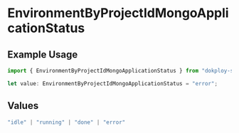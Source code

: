 # EnvironmentByProjectIdMongoApplicationStatus

## Example Usage

```typescript
import { EnvironmentByProjectIdMongoApplicationStatus } from "dokploy-sdk/models/operations";

let value: EnvironmentByProjectIdMongoApplicationStatus = "error";
```

## Values

```typescript
"idle" | "running" | "done" | "error"
```